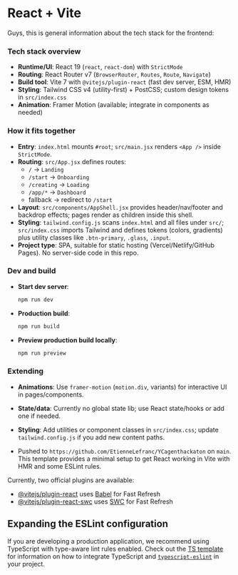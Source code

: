 # React + Vite

Guys, this is general information about the tech stack for the frontend:

### Tech stack overview
- **Runtime/UI**: React 19 (`react`, `react-dom`) with `StrictMode`
- **Routing**: React Router v7 (`BrowserRouter`, `Routes`, `Route`, `Navigate`)
- **Build tool**: Vite 7 with `@vitejs/plugin-react` (fast dev server, ESM, HMR)
- **Styling**: Tailwind CSS v4 (utility-first) + PostCSS; custom design tokens in `src/index.css`
- **Animation**: Framer Motion (available; integrate in components as needed)

### How it fits together
- **Entry**: `index.html` mounts `#root`; `src/main.jsx` renders `<App />` inside `StrictMode`.
- **Routing**: `src/App.jsx` defines routes:
  - `/` → `Landing`
  - `/start` → `Onboarding`
  - `/creating` → `Loading`
  - `/app/*` → `Dashboard`
  - fallback → redirect to `/start`
- **Layout**: `src/components/AppShell.jsx` provides header/nav/footer and backdrop effects; pages render as children inside this shell.
- **Styling**: `tailwind.config.js` scans `index.html` and all files under `src/`; `src/index.css` imports Tailwind and defines tokens (colors, gradients) plus utility classes like `.btn-primary`, `.glass`, `.input`.
- **Project type**: SPA, suitable for static hosting (Vercel/Netlify/GitHub Pages). No server-side code in this repo.

### Dev and build
- **Start dev server**:
  ```bash
  npm run dev
  ```
- **Production build**:
  ```bash
  npm run build
  ```
- **Preview production build locally**:
  ```bash
  npm run preview
  ```

### Extending
- **Animations**: Use `framer-motion` (`motion.div`, variants) for interactive UI in pages/components.
- **State/data**: Currently no global state lib; use React state/hooks or add one if needed.
- **Styling**: Add utilities or component classes in `src/index.css`; update `tailwind.config.js` if you add new content paths.

- Pushed to `https://github.com/EtienneLefranc/YCagenthackaton` on `main`.
This template provides a minimal setup to get React working in Vite with HMR and some ESLint rules.

Currently, two official plugins are available:

- [@vitejs/plugin-react](https://github.com/vitejs/vite-plugin-react/blob/main/packages/plugin-react) uses [Babel](https://babeljs.io/) for Fast Refresh
- [@vitejs/plugin-react-swc](https://github.com/vitejs/vite-plugin-react/blob/main/packages/plugin-react-swc) uses [SWC](https://swc.rs/) for Fast Refresh

## Expanding the ESLint configuration

If you are developing a production application, we recommend using TypeScript with type-aware lint rules enabled. Check out the [TS template](https://github.com/vitejs/vite/tree/main/packages/create-vite/template-react-ts) for information on how to integrate TypeScript and [`typescript-eslint`](https://typescript-eslint.io) in your project.
